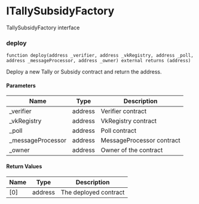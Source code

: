 # ITallySubsidyFactory

TallySubsidyFactory interface

### deploy

```solidity
function deploy(address _verifier, address _vkRegistry, address _poll, address _messageProcessor, address _owner) external returns (address)
```

Deploy a new Tally or Subsidy contract and return the address.

#### Parameters

| Name               | Type    | Description               |
| ------------------ | ------- | ------------------------- |
| \_verifier         | address | Verifier contract         |
| \_vkRegistry       | address | VkRegistry contract       |
| \_poll             | address | Poll contract             |
| \_messageProcessor | address | MessageProcessor contract |
| \_owner            | address | Owner of the contract     |

#### Return Values

| Name | Type    | Description           |
| ---- | ------- | --------------------- |
| [0]  | address | The deployed contract |

